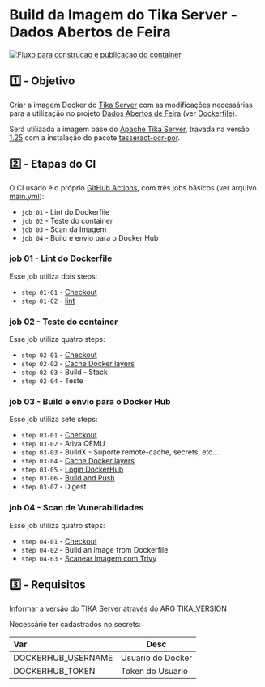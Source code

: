 # Build da Imagem do Tika Server - Dados Abertos de Feira

[![Fluxo para construcao e publicacao do container](https://github.com/mmmarceleza/iac-docker-tika/actions/workflows/main.yml/badge.svg)](https://github.com/mmmarceleza/iac-docker-tika/actions/workflows/main.yml)

## :one: - Objetivo

Criar a imagem Docker do [Tika Server](https://cwiki.apache.org/confluence/display/TIKA/TikaServer) com as modificações necessárias para a utilização no projeto [Dados Abertos de Feira](https://www.dadosabertosdefeira.com.br) (ver [Dockerfile](https://github.com/mmmarceleza/iac-docker-tika/blob/main/Dockerfile)). 

Será utilizada a imagem base do [Apache Tika Server](https://hub.docker.com/r/apache/tika), travada na versão [1.25](https://hub.docker.com/layers/apache/tika/1.25/images/sha256-5a02aa906dad24c2b65a53fc20f946ecdc495c3ebd04e680dfb953d3658706af?context=explore) com a instalação do pacote [tesseract-ocr-por](https://packages.debian.org/sid/graphics/tesseract-ocr-por).

## :two: - Etapas do CI

O CI usado é o próprio [GitHub Actions](https://github.com/features/actions), com três jobs básicos (ver arquivo [main.yml](https://github.com/DadosAbertosDeFeira/iac-docker-tika/blob/main/.github/workflows/main.yml)):

- `job 01` - Lint do Dockerfile
- `job 02` - Teste do container
- `job 03` - Scan da Imagem
- `job 04` - Build e envio para o Docker Hub

### job 01 - Lint do Dockerfile

Esse job utiliza dois steps:

- `step 01-01` - [Checkout](https://github.com/marketplace/actions/checkout)
- `step 01-02` - [lint](https://github.com/luke142367/Docker-Lint-Action)

### job 02 - Teste do container

Esse job utiliza quatro steps:

- `step 02-01` - [Checkout](https://github.com/marketplace/actions/checkout)
- `step 02-02` - [Cache Docker layers](https://github.com/marketplace/actions/cache)
- `step 02-03` - Build - Stack
- `step 02-04` - Teste

### job 03 - Build e envio para o Docker Hub

Esse job utiliza sete steps:

- `step 03-01` - [Checkout](https://github.com/marketplace/actions/checkout)
- `step 03-02` - Ativa QEMU
- `step 03-03` - BuildX - Suporte remote-cache, secrets, etc...
- `step 03-04` - [Cache Docker layers](https://github.com/marketplace/actions/cache)
- `step 03-05` - [Login DockerHub](https://github.com/marketplace/actions/docker-login)
- `step 03-06` - [Build and Push](https://github.com/marketplace/actions/build-and-push-docker-images)
- `step 03-07` - Digest

### job 04 - Scan de Vunerabilidades

Esse job utiliza quatro steps:

- `step 04-01` - [Checkout](https://github.com/marketplace/actions/checkout)
- `step 04-02` - Build an image from Dockerfile
- `step 04-03` - [Scanear Imagem com Trivy](https://github.com/marketplace/actions/aqua-security-trivy)
## :three: - Requisitos

Informar a versão do TIKA Server através do ARG TIKA_VERSION

Necessário ter cadastrados no secrets:


 | Var | Desc |
 |:----- |-----|
 | DOCKERHUB_USERNAME  | Usuario do Docker |
 | DOCKERHUB_TOKEN  | Token do Usuario |
